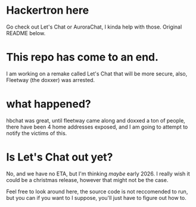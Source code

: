 # Hackertron here
Go check out Let's Chat or AuroraChat, I kinda help with those. Original README below.



# This repo has come to an end.
I am working on a remake called Let's Chat that will be more secure, also, Fleetway (the doxxer) was arrested.

# what happened?
hbchat was great, until fleetway came along and doxxed a ton of people, there have been 4 home addresses exposed, and I am going to attempt to notify the victims of this.

# Is Let's Chat out yet?
No, and we have no ETA, but I'm thinking *maybe* early 2026. I really wish it could be a christmas release, however that might not be the case.

Feel free to look around here, the source code is not reccomended to run, but you can if you want to I suppose, you'll just have to figure out how to.
